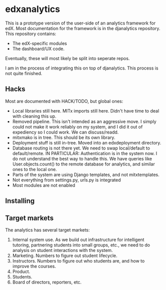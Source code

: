 edxanalytics
============

This is a prototype version of the user-side of an analytics framework
for edX. Most documentation for the framework is in the djanalytics
repository. This repository contains:
* The edX-specific modules
* The dashboard/UX code. 

Eventually, these will most likely be split into seperate repos. 

I am in the process of integrating this on top of djanalytics. This
process is not quite finished. 

Hacks
-----

Most are documented with HACK/TODO, but global ones:

* Local libraries still here. MITx imports still here. Didn't have
  time to deal with cleaning this up.
* Removed pipeline. This isn't intended as an aggressive move. I
  simply could not make it work reliably on my system, and I did it
  out of expediency so I could work. We can discuss/readd.
* mitxmako is in tree. This should be its own library. 
* Deployment stuff is still in-tree. Moved into an edxdeployment
  directory.
* Database routing is not there yet. We need to swap local/default to
  default/remote. IN PARTICULAR: Authentication is in the system
  now. I do not understand the best way to handle this. We have
  queries like User.objects.count() to the remote database for
  analytics, and similar ones to the local one.
* Parts of the system are using Django templates, and not
  mitxtemplates.
* Not everything from settings.py, urls.py is integrated
* Most modules are not enabled

Installing
----------


Target markets
--------------

The analytics has several target markets: 

1. Internal system use. As we build out infrastructure for intelligent
tutoring, partnering students into small groups, etc., we need to do
analysis on student interactions with the system.
2. Marketing. Numbers to figure out student lifecycle. 
3. Instructors. Numbers to figure out who students are, and how to
improve the courses. 
4. Product. 
5. Students. 
6. Board of directors, reporters, etc. 


